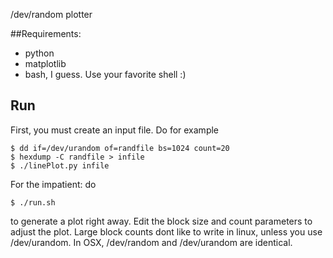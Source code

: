 

/dev/random plotter

##Requirements: 
* python
* matplotlib
* bash, I guess.  Use your favorite shell :)

## Run

First, you must create an input file.  Do for example

	$ dd if=/dev/urandom of=randfile bs=1024 count=20
	$ hexdump -C randfile > infile
	$ ./linePlot.py infile

For the impatient: do

	$ ./run.sh 

to generate a plot right away.  Edit the block size and count parameters to adjust the plot. Large block counts dont like to write in linux, unless you use /dev/urandom.  In OSX, /dev/random and /dev/urandom are identical.

 

